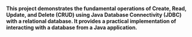 #### This project demonstrates the fundamental operations of Create, Read, Update, and Delete (CRUD) using Java Database Connectivity (JDBC) with a relational database. It provides a practical implementation of interacting with a database from a Java application.
